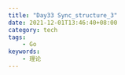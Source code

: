 ```yaml
---
title: "Day33 Sync_structure_3"
date: 2021-12-01T13:46:40+08:00
category: tech
tags:
    - Go
keywords:
    - 理论
---
```


